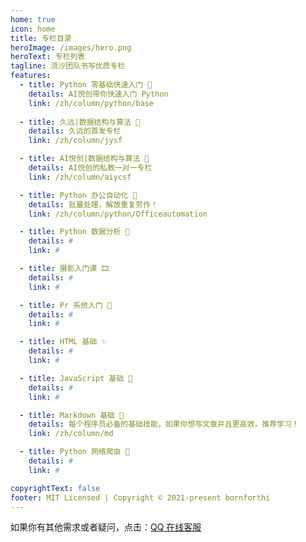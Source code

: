 ```yaml
---
home: true
icon: home
title: 专栏目录
heroImage: /images/hero.png
heroText: 专栏列表
tagline: 流沙团队书写优质专栏
features:
  - title: Python 零基础快速入门 🧰
    details: AI悦创带你快速入门 Python
    link: /zh/column/python/base
  
  - title: 久远|数据结构与算法 🎇
    details: 久远的首发专栏
    link: /zh/column/jysf

  - title: AI悦创|数据结构与算法 🎡
    details: AI悦创的私教一对一专栏
    link: /zh/column/aiycsf

  - title: Python 办公自动化 🎉
    details: 批量处理，解放重复劳作！
    link: /zh/column/python/Officeautomation

  - title: Python 数据分析 💬
    details: #
    link: #

  - title: 摄影入门课 🎞
    details: #
    link: #

  - title: Pr 系统入门 🌙
    details: #
    link: #

  - title: HTML 基础 ✨
    details: #
    link: #

  - title: JavaScript 基础 🎑
    details: #
    link: #

  - title: Markdown 基础 🎡
    details: 每个程序员必备的基础技能，如果你想写文章并且更高效，推荐学习！
    link: /zh/column/md

  - title: Python 网络爬虫 🧩
    details: #
    link: #

copyrightText: false
footer: MIT Licensed | Copyright © 2021-present bornforthi
---
```




如果你有其他需求或者疑问，点击：[QQ 在线客服](http://wpa.qq.com/msgrd?v=3&uin=1432803776&site=qq&menu=yes)

